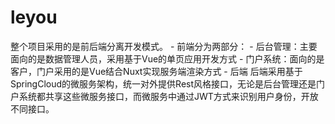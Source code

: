 # leyou
整个项目采用的是前后端分离开发模式。  - 前端分为两部分：    - 后台管理：主要面向的是数据管理人员，采用基于Vue的单页应用开发方式   - 门户系统：面向的是客户，门户采用的是Vue结合Nuxt实现服务端渲染方式  - 后端    后端采用基于SpringCloud的微服务架构，统一对外提供Rest风格接口，无论是后台管理还是门户系统都共享这些微服务接口，而微服务中通过JWT方式来识别用户身份，开放不同接口。 
